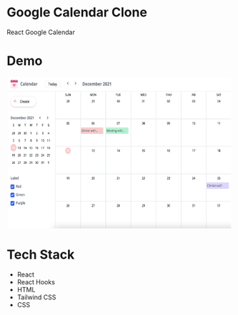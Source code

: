 # Google Calendar Clone

React Google Calendar

# Demo

<p align="center">
<a href="https://hannah-gkim.github.io/vue-js-Ghibli" >
   <img width="500" height="340" src="demo.png">
  </a>
</p>

# Tech Stack

- React
- React Hooks
- HTML
- Tailwind CSS
- CSS
